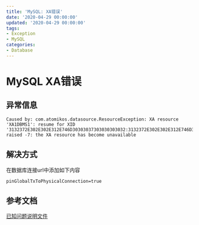 ```yaml
---
title: 'MySQL: XA错误'
date: '2020-04-29 00:00:00'
updated: '2020-04-29 00:00:00'
tags:
- Exception
- MySQL
categories:
- Database
---
```


# MySQL XA错误

## 异常信息

```
Caused by: com.atomikos.datasource.ResourceException: XA resource 'XA1DBMS1': resume for XID '3132372E302E302E312E746D30303037303030303032:3132372E302E302E312E746D3730' raised -7: the XA resource has become unavailable
```

## 解决方式

在数据库连接url中添加如下内容

```properties
pinGlobalTxToPhysicalConnection=true
```

## 参考文档

[已知问题说明文件](https://www.atomikos.com/Documentation/KnownProblems#MySQL_XA_bug)
